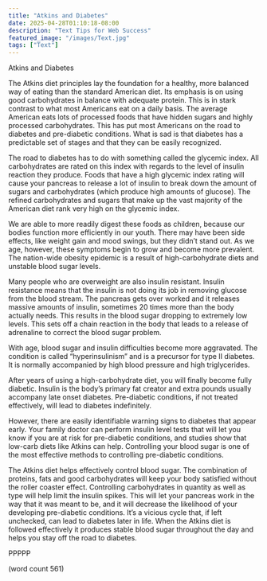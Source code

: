 ```yaml
---
title: "Atkins and Diabetes"
date: 2025-04-28T01:10:18-08:00
description: "Text Tips for Web Success"
featured_image: "/images/Text.jpg"
tags: ["Text"]
---
```


Atkins and Diabetes

The Atkins diet principles lay the foundation for a healthy, more balanced way of eating than the standard American diet. Its emphasis is on using good carbohydrates in balance with adequate protein. This is in stark contrast to what most Americans eat on a daily basis. The average American eats lots of processed foods that have hidden sugars and highly processed carbohydrates. This has put most Americans on the road to diabetes and pre-diabetic conditions. What is sad is that diabetes has a predictable set of stages and that they can be easily recognized.

The road to diabetes has to do with something called the glycemic index. All carbohydrates are rated on this index with regards to the level of insulin reaction they produce. Foods that have a high glycemic index rating will cause your pancreas to release a lot of insulin to break down the amount of sugars and carbohydrates (which produce high amounts of glucose). The refined carbohydrates and sugars that make up the vast majority of the American diet rank very high on the glycemic index.

We are able to more readily digest these foods as children, because our bodies function more efficiently in our youth. There may have been side effects, like weight gain and mood swings, but they didn’t stand out. As we age, however, these symptoms begin to grow and become more prevalent. The nation-wide obesity epidemic is a result of high-carbohydrate diets and unstable blood sugar levels.

Many people who are overweight are also insulin resistant. Insulin resistance means that the insulin is not doing its job in removing glucose from the blood stream. The pancreas gets over worked and it releases massive amounts of insulin, sometimes 20 times more than the body actually needs. This results in the blood sugar dropping to extremely low levels. This sets off a chain reaction in the body that leads to a release of adrenaline to correct the blood sugar problem.

With age, blood sugar and insulin difficulties become more aggravated. The condition is called “hyperinsulinism” and is a precursor for type II diabetes. It is normally accompanied by high blood pressure and high triglycerides.

After years of using a high-carbohydrate diet, you will finally become fully diabetic. Insulin is the body’s primary fat creator and extra pounds usually accompany late onset diabetes. Pre-diabetic conditions, if not treated effectively, will lead to diabetes indefinitely.

However, there are easily identifiable warning signs to diabetes that appear early. Your family doctor can perform insulin level tests that will let you know if you are at risk for pre-diabetic conditions, and studies show that low-carb diets like Atkins can help. Controlling your blood sugar is one of the most effective methods to controlling pre-diabetic conditions.

The Atkins diet helps effectively control blood sugar. The combination of proteins, fats and good carbohydrates will keep your body satisfied without the roller coaster effect. Controlling carbohydrates in quantity as well as type will help limit the insulin spikes. This will let your pancreas work in the way that it was meant to be, and it will decrease the likelihood of your developing pre-diabetic conditions. It’s a vicious cycle that, if left unchecked, can lead to diabetes later in life. When the Atkins diet is followed effectively it produces stable blood sugar throughout the day and helps you stay off the road to diabetes.

PPPPP

(word count 561)
